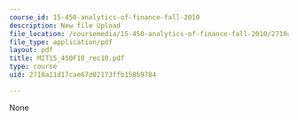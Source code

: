 ```yaml
---
course_id: 15-450-analytics-of-finance-fall-2010
description: New file Upload
file_location: /coursemedia/15-450-analytics-of-finance-fall-2010/2710a11d17cae67d02173ffb15859784_MIT15_450F10_rec10.pdf
file_type: application/pdf
layout: pdf
title: MIT15_450F10_rec10.pdf
type: course
uid: 2710a11d17cae67d02173ffb15859784

---
```

None